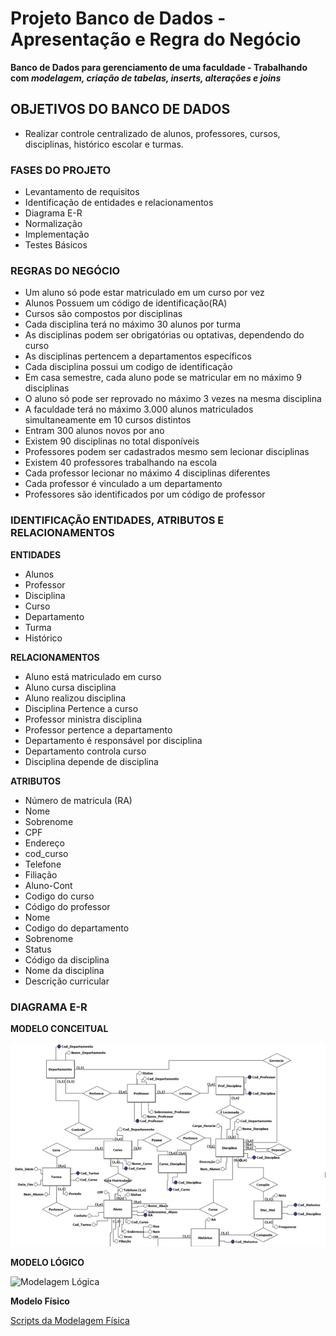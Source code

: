 # Projeto Banco de Dados - Apresentação e Regra do Negócio
 **Banco de Dados para gerenciamento de uma faculdade - Trabalhando com *modelagem, criação de tabelas, inserts, alterações e joins*** 
 
## OBJETIVOS DO BANCO DE DADOS

- Realizar controle centralizado de alunos, professores, cursos, disciplinas, histórico escolar e turmas.

### FASES DO PROJETO

- Levantamento de requisitos
- Identificação de entidades e relacionamentos
- Diagrama E-R
- Normalização
- Implementação
- Testes Básicos

### REGRAS DO NEGÓCIO

- Um aluno só pode estar matriculado em um curso por vez
- Alunos Possuem um código de identificação(RA)
- Cursos são compostos por disciplinas
- Cada disciplina terá no máximo 30 alunos por turma
- As disciplinas podem ser obrigatórias ou optativas, dependendo do curso
- As disciplinas pertencem a departamentos específicos
- Cada disciplina possui um codigo de identificação
- Em casa semestre, cada aluno pode se matricular em no máximo 9 disciplinas
- O aluno só pode ser reprovado no máximo 3 vezes na mesma disciplina
- A faculdade terá no máximo 3.000 alunos matriculados simultaneamente em 10 cursos distintos
- Entram 300 alunos novos por ano
- Existem 90 disciplinas no total disponíveis
- Professores podem ser cadastrados mesmo sem lecionar disciplinas
- Existem 40 professores trabalhando na escola
- Cada professor lecionar no máximo 4 disciplinas diferentes
- Cada professor é vinculado a um departamento
- Professores são identificados por um código de professor

### IDENTIFICAÇÃO ENTIDADES, ATRIBUTOS E RELACIONAMENTOS

**ENTIDADES**

- Alunos
- Professor
- Disciplina
- Curso
- Departamento
- Turma
- Histórico

**RELACIONAMENTOS**

- Aluno está matriculado em curso
- Aluno cursa disciplina
- Aluno realizou disciplina
- Disciplina Pertence a curso
- Professor ministra disciplina
- Professor pertence a departamento
- Departamento é responsável por disciplina
- Departamento controla curso
- Disciplina depende de disciplina

**ATRIBUTOS**

- Número de matricula (RA)   
- Nome                        
- Sobrenome
- CPF
- Endereço
- cod_curso
- Telefone
- Filiação
- Aluno-Cont
- Codigo do curso
- Código do professor
- Nome
- Codigo do departamento
- Sobrenome
- Status
- Código da disciplina
- Nome da disciplina
- Descrição curricular


### DIAGRAMA E-R

**MODELO CONCEITUAL**


![Modelagem Conceitual](https://github.com/ramirand10/BD_Projeto_Faculdade/blob/master/Modelo_Conceitual.png)


**MODELO LÓGICO**

![Modelagem Lógica](https://github.com/ramirand10/BD_Projeto_Faculdade/blob/master/Modelo_L%C3%B3gico.png)


**Modelo Físico**

[Scripts da Modelagem Física](https://github.com/ramirand10/BD_Projeto_Faculdade/blob/master/SCRIPT_BD_CRIACAO.sql)



 
